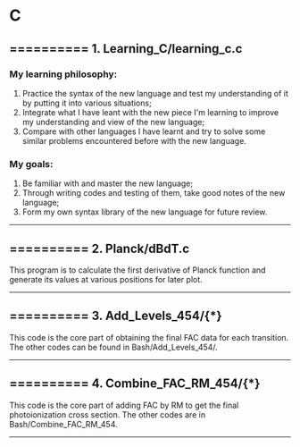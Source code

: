 # C
## ========== 1. Learning_C/learning_c.c 
### My learning philosophy: 
1. Practice the syntax of the new language and test my understanding of it by putting it into various situations; 
2. Integrate what I have leant with the new piece I'm learning to improve my understanding and view of the new language; 
3. Compare with other languages I have learnt and try to solve some similar problems encountered before with the new language.

### My goals: 
1. Be familiar with and  master the new language; 
2. Through writing codes and testing of them, take good notes of the new language; 
3. Form my own syntax library of the new language for future review.

*** 

## ========== 2. Planck/dBdT.c 
This program is to calculate the first derivative of Planck function and generate its values at various positions for later plot.


***

## ========== 3. Add_Levels_454/{\*}
This code is the core part of obtaining the final FAC data for each transition. The other codes can be found in Bash/Add_Levels_454/.

***

## ========== 4. Combine_FAC_RM_454/{\*}
This code is the core part of adding FAC by RM to get the final photoionization cross section. The other codes are in 
Bash/Combine_FAC_RM_454.

***
